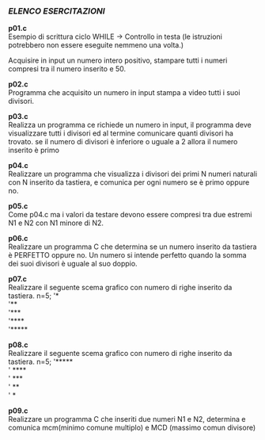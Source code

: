 ### *ELENCO ESERCITAZIONI*

**p01.c**  
Esempio di scrittura ciclo 
   WHILE -> Controllo in testa
   (le istruzioni potrebbero non essere eseguite nemmeno una volta.)

   Acquisire in input un numero intero positivo, stampare tutti i numeri
   compresi tra il numero inserito e 50.

**p02.c**  
Programma che acquisito un numero in input stampa a video tutti i suoi divisori.

**p03.c**  
Realizza un programma ce richiede un numero in input,
il programma deve visualizzare tutti i divisori ed al termine comunicare 
quanti divisori ha trovato. se il numero di divisori è inferiore o uguale a 2
allora il numero inserito è primo

**p04.c**  
Realizzare un programma che visualizza i divisori dei primi N numeri
naturali con N inserito da tastiera, e comunica per ogni numero se è primo oppure no.

**p05.c**  
Come p04.c ma i valori da testare devono essere compresi tra
due estremi N1 e N2 con N1 minore di N2.

**p06.c**  
Realizzare un programma C che determina se un numero inserito
da tastiera è PERFETTO oppure no.
Un numero si intende perfetto quando la somma dei suoi divisori è
uguale al suo doppio.

**p07.c**  
Realizzare il seguente scema grafico con numero di righe inserito
da tastiera.
n=5;
'*  
'**  
'***  
'****  
'*****  

**p08.c**  
Realizzare il seguente scema grafico con numero di righe inserito
da tastiera.
n=5;
'*****  
' ****  
'  ***  
'   **  
'    *  

**p09.c**  
Realizzare un programma C che inseriti due numeri N1 e N2,
determina e comunica mcm(minimo comune multiplo) e MCD (massimo comun divisore)